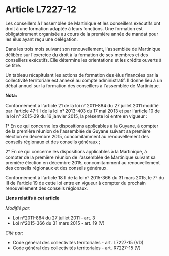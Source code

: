 # Article L7227-12

Les conseillers à l'assemblée de Martinique et les conseillers exécutifs ont droit à une formation adaptée à leurs fonctions.
Une formation est obligatoirement organisée au cours de la première année de mandat pour les élus ayant reçu une délégation. 

Dans les trois mois suivant son renouvellement, l'assemblée de Martinique délibère sur l'exercice du droit à la formation de
ses membres et des conseillers exécutifs. Elle détermine les orientations et les crédits ouverts à ce titre. 

Un tableau récapitulant les actions de formation des élus financées par la collectivité territoriale est annexé au compte
administratif. Il donne lieu à un débat annuel sur la formation des conseillers à l'assemblée de Martinique.

**Nota:**

Conformément à l'article 21 de la loi n° 2011-884 du 27 juillet 2011 modifié par l'article 47-III de la loi n° 2013-403 du 17
mai 2013 et par l'article 10 de la loi n° 2015-29 du 16 janvier 2015, la présente loi entre en vigueur :

1° En ce qui concerne les dispositions applicables à la Guyane, à compter de la première réunion de l'assemblée de Guyane
suivant sa première élection en décembre 2015, concomitamment au renouvellement des conseils régionaux et des conseils
généraux ;

2° En ce qui concerne les dispositions applicables à la Martinique, à compter de la première réunion de l'assemblée de
Martinique suivant sa première élection en décembre 2015, concomitamment au renouvellement des conseils régionaux et des
conseils généraux.

Conformément à l'article 18 II de la loi n° 2015-366 du 31 mars 2015, le 7° du III de l'article 19 de cette loi entre en
vigueur à compter du prochain renouvellement des conseils régionaux.

**Liens relatifs à cet article**

_Modifié par_:

  - Loi n°2011-884 du 27 juillet 2011 - art. 3
  - Loi n°2015-366 du 31 mars 2015 - art. 19 (V)

_Cité par_:

  - Code général des collectivités territoriales - art. L7227-15 (VD)
  - Code général des collectivités territoriales - art. R7227-15 (V)

